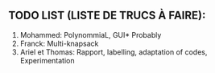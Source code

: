 ## TODO LIST (LISTE DE TRUCS À FAIRE):
1. Mohammed:
	PolynommiaL, GUI* Probably
2. Franck:
	Multi-knapsack
3. Ariel et Thomas:
	Rapport, labelling, adaptation of codes, Experimentation
